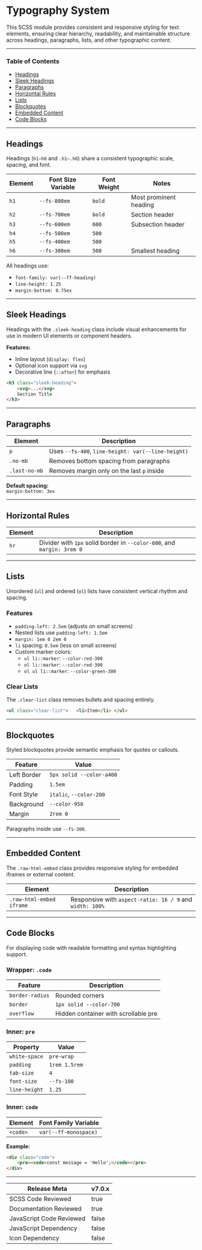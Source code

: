 # Typography System

This SCSS module provides consistent and responsive styling for text elements, ensuring clear hierarchy, readability, and maintainable structure across headings, paragraphs, lists, and other typographic content.

---

### Table of Contents

- [Headings](#headings)
- [Sleek Headings](#sleek-headings)
- [Paragraphs](#paragraphs)
- [Horizontal Rules](#horizontal-rules)
- [Lists](#lists)
- [Blockquotes](#blockquotes)
- [Embedded Content](#embedded-content)
- [Code Blocks](#code-blocks)

---

## Headings

Headings (`h1–h6` and `.h1–.h6`) share a consistent typographic scale, spacing, and font.

| Element | Font Size Variable | Font Weight | Notes                  | 
| ------- | ------------------ | ----------- | ---------------------- |
| `h1`    | `--fs-800em`       | `bold`      | Most prominent heading |
| `h2`    | `--fs-700em`       | `bold`      | Section header         |
| `h3`    | `--fs-600em`       | `600`       | Subsection header      |
| `h4`    | `--fs-500em`       | `500`       |                        |
| `h5`    | `--fs-400em`       | `500`       |                        |
| `h6`    | `--fs-300em`       | `500`       | Smallest heading       |

All headings use:

- `font-family: var(--ff-heading)`
- `line-height: 1.25`
- `margin-bottom: 0.75ex`

---

## Sleek Headings

Headings with the `.sleek-heading` class include visual enhancements for use in modern UI elements or component headers.

**Features:**

- Inline layout (`display: flex`)
- Optional icon support via `svg`
- Decorative line (`::after`) for emphasis

```html
<h3 class="sleek-heading">
	<svg>...</svg>
	Section Title
</h3>
```

---

## Paragraphs

| Element       | Description                                        |
| ------------- | -------------------------------------------------- |
| `p`           | Uses `--fs-400`, `line-height: var(--line-height)` |
| `.no-mb`      | Removes bottom spacing from paragraphs             |
| `.last-no-mb` | Removes margin only on the last `p` inside         |

**Default spacing:**  
`margin-bottom: 3ex`

---

## Horizontal Rules

| Element | Description                                                            | 
| ------- | ---------------------------------------------------------------------- |
| `hr`    | Divider with `1px` solid border in `--color-600`, and `margin: 3rem 0` |

---

## Lists

Unordered (`ul`) and ordered (`ol`) lists have consistent vertical rhythm and spacing.

### Features

- `padding-left: 2.5em` (adjusts on small screens)
- Nested lists use `padding-left: 1.5em`
- `margin: 1em 0 2em 0`
- `li` spacing: `0.5em` (less on small screens)
- Custom marker colors:
    - `ul li::marker`: `--color-red-300`
    - `ol li::marker`: `--color-red-300`
    - `ol ul li::marker`: `--color-green-300`

### Clear Lists

The `.clear-list` class removes bullets and spacing entirely.

```html
<ul class="clear-list">   <li>Item</li> </ul>
```

---

## Blockquotes

Styled blockquotes provide semantic emphasis for quotes or callouts.

| Feature     | Value                    | 
| ----------- | ------------------------ |
| Left Border | `5px solid --color-a400` |
| Padding     | `1.5em`                  |
| Font Style  | `italic`, `--color-200`  |
| Background  | `--color-950`            |
| Margin      | `2rem 0`                 |

Paragraphs inside use `--fs-300`.

---

## Embedded Content

The `.raw-html-embed` class provides responsive styling for embedded iframes or external content.

| Element                  | Description                                              | 
| ------------------------ | -------------------------------------------------------- |
| `.raw-html-embed iframe` | Responsive with `aspect-ratio: 16 / 9` and `width: 100%` |

---

## Code Blocks

For displaying code with readable formatting and syntax highlighting support.

### Wrapper: `.code`

| Feature         | Description                          | 
| --------------- | ------------------------------------ |
| `border-radius` | Rounded corners                      |
| `border`        | `1px solid --color-700`              |
| `overflow`      | Hidden container with scrollable pre |

### Inner: `pre`

| Property      | Value         | 
| ------------- | ------------- |
| `white-space` | `pre-wrap`    |
| `padding`     | `1rem 1.5rem` |
| `tab-size`    | `4`           |
| `font-size`   | `--fs-100`    |
| `line-height` | `1.25`        |

### Inner: `code`

| Element  | Font Family Variable  |
| -------- | --------------------- |
| `<code>` | `var(--ff-monospace)` | 


**Example:**

```html
<div class="code">
	<pre><code>const message = 'Hello';</code></pre>
</div>
```

---

| Release Meta             | v7.0.x |
| ------------------------ | ------ |
| SCSS Code Reviewed       | true   |
| Documentation Reviewed   | true   |
| JavaScript Code Reviewed | false  |
| JavaScript Dependency    | false  |
| Icon Dependency          | false  | 
